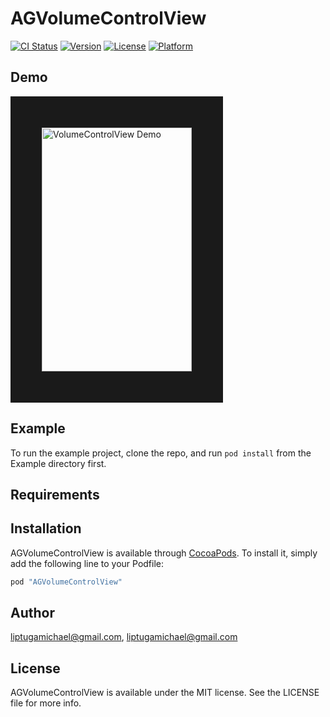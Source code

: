 # AGVolumeControlView

[![CI Status](http://img.shields.io/travis/liptugamichael@gmail.com/AGVolumeControlView.svg?style=flat)](https://travis-ci.org/liptugamichael@gmail.com/AGVolumeControlView)
[![Version](https://img.shields.io/cocoapods/v/AGVolumeControlView.svg?style=flat)](http://cocoapods.org/pods/AGVolumeControlView)
[![License](https://img.shields.io/cocoapods/l/AGVolumeControlView.svg?style=flat)](http://cocoapods.org/pods/AGVolumeControlView)
[![Platform](https://img.shields.io/cocoapods/p/AGVolumeControlView.svg?style=flat)](http://cocoapods.org/pods/AGVolumeControlView)

## Demo

<img src="https://user-images.githubusercontent.com/4165054/26985499-5b9356c4-4d4c-11e7-8a6c-d61953558ebf.gif" alt="VolumeControlView Demo" height="390" width="240" border ="50">

## Example

To run the example project, clone the repo, and run `pod install` from the Example directory first.

## Requirements

## Installation

AGVolumeControlView is available through [CocoaPods](http://cocoapods.org). To install
it, simply add the following line to your Podfile:

```ruby
pod "AGVolumeControlView"
```

## Author

liptugamichael@gmail.com, liptugamichael@gmail.com

## License

AGVolumeControlView is available under the MIT license. See the LICENSE file for more info.
